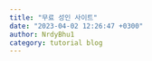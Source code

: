 ```yaml
---
title: "무료 성인 사이트"
date: "2023-04-02 12:26:47 +0300"
author: NrdyBhu1
category: tutorial blog
---
```

